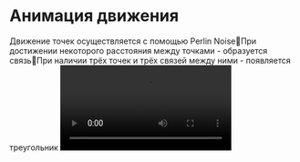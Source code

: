 # Анимация движенияДвижение точек осуществляется с помощью Perlin NoiseПри достижении некоторого расстояния между точками - образуется связьПри наличии трёх точек и трёх связей между ними - появляется треугольник![](animation.mp4)